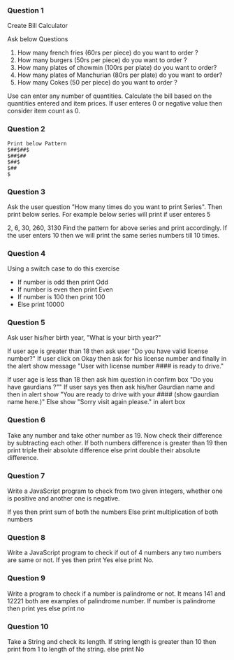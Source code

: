 ### Question 1

Create Bill Calculator

Ask below Questions

1. How many french fries (60rs per piece) do you want to order ?
2. How many burgers (50rs per piece) do you want to order ?
3. How many plates of chowmin (100rs per plate) do you want to order?
4. How many plates of Manchurian (80rs per plate) do you want to order?
5. How many Cokes (50 per piece) do you want to order ?

Use can enter any number of quantities. Calculate the bill based on the quantities entered and item prices. If user enteres 0 or negative value then consider
item count as 0.

### Question 2

```
Print below Pattern
$##$##$
$##$##
$##$
$##
$
```

### Question 3

Ask the user question "How many times do you want to print Series". Then print below series. For example below series will print if user enteres 5

2, 6, 30, 260, 3130
Find the pattern for above series and print accordingly. If the user enters 10 then we will print the same series numbers till 10 times.

### Question 4

Using a switch case to do this exercise

- If number is odd then print Odd
- If number is even then print Even
- If number is 100 then print 100
- Else print 10000

### Question 5

Ask user his/her birth year, "What is your birth year?"

If user age is greater than 18 then ask user "Do you have valid license number?"
If user click on Okay then ask for his license number and finally in the alert show message "User with license number #### is ready to drive."

If user age is less than 18 then ask him question in confirm box "Do you have gaurdians ?""
If user says yes then ask his/her Gaurdian name and then in alert show "You are ready to drive with your #### (show gaurdian name here.)"
Else show "Sorry visit again please." in alert box

### Question 6

Take any number and take other number as 19. Now check their difference by subtracting each other. If both numbers difference is greater than 19
then print triple their absolute difference else print double their absolute difference.

### Question 7

Write a JavaScript program to check from two given integers, whether one is positive and another one is negative.

If yes then print sum of both the numbers
Else print multiplication of both numbers

### Question 8

Write a JavaScript program to check if out of 4 numbers any two numbers are same or not. If yes then print Yes else print No.

### Question 9

Write a program to check if a number is palindrome or not. It means 141 and 12221 both are examples of palindrome number. If number is palindrome then print yes else print no

### Question 10

Take a String and check its length. If string length is greater than 10 then print from 1 to length of the string. else print No
